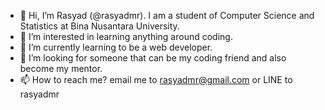 - 👋 Hi, I’m Rasyad (@rasyadmr). I am a student of Computer Science and Statistics at Bina Nusantara University.
- 👀 I’m interested in learning anything around coding.
- 🌱 I’m currently learning to be a web developer.
- 💞️ I’m looking for someone that can be my coding friend and also become my mentor.
- 📫 How to reach me? email me to rasyadmr@gmail.com or LINE to rasyadmr

<!---
rasyadmr/rasyadmr is a ✨ special ✨ repository because its `README.md` (this file) appears on your GitHub profile.
You can click the Preview link to take a look at your changes.
--->
